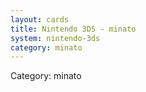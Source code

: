 ```yaml
---
layout: cards
title: Nintendo 3DS - minato
system: nintendo-3ds
category: minato
---
```

<div class="alert alert-secondary mb-4"><span class="i18n innerHTML-category">Category: </span><span class="i18n innerHTML-cat-minato">minato</span></div>
